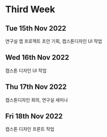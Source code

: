 Third Week
==========================
Tue 15th Nov 2022
-----------------
연구실 앱 프로젝트 초안 기획, 캡스톤디자인 UI 작업

Wed 16th Nov 2022
------------------------
캡스톤 디자인 UI 작업

Thu 17th Nov 2022
----------------------
캡스톤디자인 회의, 연구실 세미나

Fri 18th Nov 2022
---------------------
캡스톤 디자인 프론트 작업
